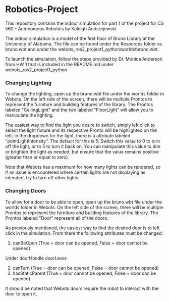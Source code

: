 # Robotics-Project

This repository contains the indoor simulation for part 1 of the project for CS 560 - Autonomous Robotics by Kaleigh Andrzejewski.

The indoor simulation is a model of the first floor of Bruno Library at the University of Alabama. 
The file can be found under the Resources folder as bruno.wbt and under the webots_ros2_project1_python\worlds\bruno.wbt.

To launch the simulation, follow the steps provided by Dr. Monica Anderson from HW 1 that is included in the README.md under webots_ros2_project1_python.

### Changing Lighting
To change the lighting, open up the bruno.wbt file under the worlds folder in Webots. On the left side of the screen, there will be multiple Prontos to represent the furniture and building features of the library. The Prontos labeled "CeilingLight" and the two labeled "FloorLight" will allow you to manipulate the lighting. 

The easiest way to find the light you desire to switch, simply left click to select the light fixture and its respective Pronto will be highlighted on the left. In the dropdown for the light, there is a attribute labeled "pointLightIntensity". The default for this is 5. Switch this value to 0 to turn off the light, or to 5 to turn it back on. You can manipulate this value to dim or brighten the light as needed, but ensure that the value remains positive (greater than or equal to zero). 

Note that Webots has a maximum for how many lights can be rendered, so if an issue is encountered where certain lights are not displaying as intended, try to turn off other lights. 

### Changing Doors
To allow for a door to be able to open, open up the bruno.wbt file under the worlds folder in Webots. On the left side of the screen, there will be multiple Prontos to represent the furniture and building features of the library. The Prontos labeled "Door" represent all of the doors.

As previously mentioned, the easiest way to find the desired door is to left click in the simulation. From there the following attributes must be changed:

1. canBeOpen (True = door can be opened, False = door cannot be opened)

Under doorHandle doorLever:

2. canTurn (True = door can be opened, False = door cannot be opened)
3. hasStaticParent (True = door cannot be opened, False = door can be opened)

It should be noted that Webots doors require the robot to interact with the door to open it.
